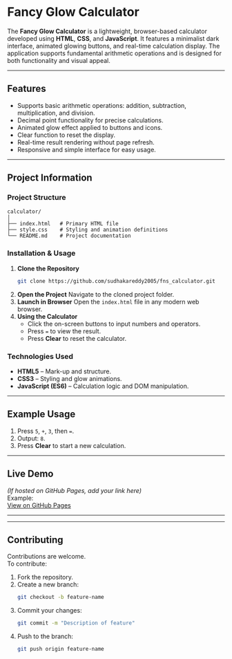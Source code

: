 # Fancy Glow Calculator

The **Fancy Glow Calculator** is a lightweight, browser-based calculator developed using **HTML**, **CSS**, and **JavaScript**. It features a minimalist dark interface, animated glowing buttons, and real-time calculation display. The application supports fundamental arithmetic operations and is designed for both functionality and visual appeal.

---

## Features
- Supports basic arithmetic operations: addition, subtraction, multiplication, and division.
- Decimal point functionality for precise calculations.
- Animated glow effect applied to buttons and icons.
- Clear function to reset the display.
- Real-time result rendering without page refresh.
- Responsive and simple interface for easy usage.

---

## Project Information

### Project Structure
```
calculator/
│
├── index.html   # Primary HTML file
├── style.css    # Styling and animation definitions
└── README.md    # Project documentation
```

### Installation & Usage
1. **Clone the Repository**
   ```bash
   git clone https://github.com/sudhakareddy2005/fns_calculator.git
   ```
2. **Open the Project**
   Navigate to the cloned project folder.
3. **Launch in Browser**
   Open the `index.html` file in any modern web browser.
4. **Using the Calculator**
   - Click the on-screen buttons to input numbers and operators.
   - Press `=` to view the result.
   - Press **Clear** to reset the calculator.

### Technologies Used
- **HTML5** – Mark-up and structure.
- **CSS3** – Styling and glow animations.
- **JavaScript (ES6)** – Calculation logic and DOM manipulation.

---

## Example Usage
1. Press `5`, `+`, `3`, then `=`.
2. Output: `8`.
3. Press **Clear** to start a new calculation.

---

## Live Demo
*(If hosted on GitHub Pages, add your link here)*  
Example:  
[View on GitHub Pages](https://sudhakarreddy2005.github.io/fns_calculator/)

---

---

## Contributing
Contributions are welcome.  
To contribute:
1. Fork the repository.
2. Create a new branch:
   ```bash
   git checkout -b feature-name
   ```
3. Commit your changes:
   ```bash
   git commit -m "Description of feature"
   ```
4. Push to the branch:
   ```bash
   git push origin feature-name
   ```

